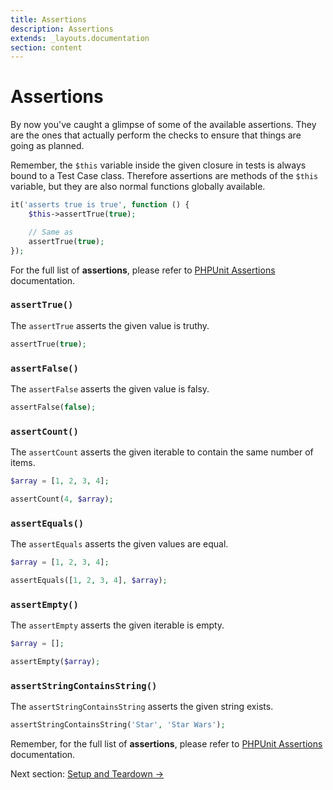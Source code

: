 ```yaml
---
title: Assertions
description: Assertions
extends: _layouts.documentation
section: content
---
```


# Assertions

By now you've caught a glimpse of some of the available assertions. They
are the ones that actually perform the checks to ensure that things
are going as planned.

Remember, the `$this` variable inside the given
closure in tests is always bound to a Test Case class. Therefore
assertions are methods of the `$this` variable, but they are also normal
functions globally available.

```php
it('asserts true is true', function () {
    $this->assertTrue(true);

    // Same as
    assertTrue(true);
});
```

For the full list of **assertions**, please refer to [PHPUnit Assertions](https://phpunit.readthedocs.io/en/9.0/assertions.html) documentation.

### `assertTrue()`

The `assertTrue` asserts the given value is truthy.

```php
assertTrue(true);
```

### `assertFalse()`

The `assertFalse` asserts the given value is falsy.

```php
assertFalse(false);
```

### `assertCount()`

The `assertCount` asserts the given iterable to contain the same number of items.

```php
$array = [1, 2, 3, 4];

assertCount(4, $array);
```

### `assertEquals()`

The `assertEquals` asserts the given values are equal.

```php
$array = [1, 2, 3, 4];

assertEquals([1, 2, 3, 4], $array);
```

### `assertEmpty()`

The `assertEmpty` asserts the given iterable is empty.

```php
$array = [];

assertEmpty($array);
```

### `assertStringContainsString()`

The `assertStringContainsString` asserts the given string exists.

```php
assertStringContainsString('Star', 'Star Wars');
```

Remember, for the full list of **assertions**, please refer to [PHPUnit Assertions](https://phpunit.readthedocs.io/en/9.0/assertions.html) documentation.

Next section: [Setup and Teardown →](/docs/setup-and-teardown)
